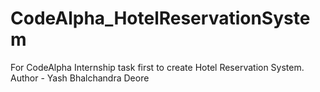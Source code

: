 # CodeAlpha_HotelReservationSystem
For CodeAlpha Internship task first to create Hotel Reservation System.
Author - Yash Bhalchandra Deore
